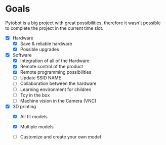 # Goals

Pytobot is a big project with great possibilities, therefore it wasn't possible to complete the project in the current time slot. 

* [x] Hardware
  * [x] Save & reliable hardware
  * [x] Possible upgrades
* [x] Software
  * [x] Integration of all of the Hardware
  * [x] Remote control of the product
  * [x] Remote programming possibilities
  * [ ] Update SSID NAME
  * [ ] Collaboration between the hardware
  * [ ] Learning environment for children
  * [ ] Toy in the box
  * [ ] Machine vision in the Camera \(VNC\)
* [x] 3D printing
  * [x] All fit models 
  * [x] Multiple models
  * [ ] Customize and create your own model

